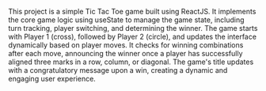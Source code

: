 This project is a simple Tic Tac Toe game built using ReactJS. It implements the core game logic using useState to manage the game state, including turn tracking, player switching, and determining the winner. The game starts with Player 1 (cross), followed by Player 2 (circle), and updates the interface dynamically based on player moves. It checks for winning combinations after each move, announcing the winner once a player has successfully aligned three marks in a row, column, or diagonal. The game's title updates with a congratulatory message upon a win, creating a dynamic and engaging user experience.